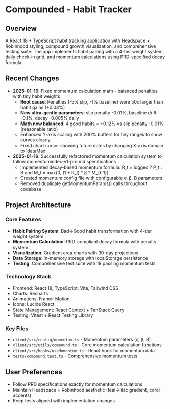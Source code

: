 # Compounded - Habit Tracker

## Overview
A React 18 + TypeScript habit tracking application with Headspace × Robinhood styling, compound growth visualization, and comprehensive testing suite. The app implements habit pairing with a 4-tier weight system, daily check-in grid, and momentum calculations using PRD-specified decay formula.

## Recent Changes
- **2025-01-16**: Fixed momentum calculation math - balanced penalties with tiny habit weights
  - **Root cause**: Penalties (-5% slip, -1% baseline) were 50x larger than habit gains (+0.03%)
  - **New ultra-gentle parameters**: slip penalty -0.01%, baseline drift -0.1%, decay -0.005% daily
  - **Math now balanced**: 4 good habits = +0.12% vs slip penalty -0.01% (reasonable ratio)
  - Enhanced Y-axis scaling with 200% buffers for tiny ranges to show curves clearly
  - Fixed chart cursor showing future dates by changing X-axis domain to 'dataMax'
- **2025-01-16**: Successfully refactored momentum calculation system to follow momentumindex-v1-prd.md specifications
  - Implemented decay-based momentum formula: R_t = logged ? P_t : B and M_t = max(0, (1 + R_t) * β * M_{t-1})
  - Created momentum config file with configurable σ, β, B parameters
  - Removed duplicate getMomentumParams() calls throughout codebase

## Project Architecture

### Core Features
- **Habit Pairing System**: Bad→Good habit transformation with 4-tier weight system
- **Momentum Calculation**: PRD-compliant decay formula with penalty system
- **Visualization**: Gradient area charts with 30-day projections
- **Data Storage**: In-memory storage with localStorage persistence
- **Testing**: Comprehensive test suite with 18 passing momentum tests

### Technology Stack
- Frontend: React 18, TypeScript, Vite, Tailwind CSS
- Charts: Recharts
- Animations: Framer Motion
- Icons: Lucide React
- State Management: React Context + TanStack Query
- Testing: Vitest + React Testing Library

### Key Files
- `client/src/config/momentum.ts` - Momentum parameters (σ, β, B)
- `client/src/utils/compound.ts` - Core momentum calculation functions
- `client/src/hooks/useMomentum.ts` - React hook for momentum data
- `tests/compound.test.ts` - Comprehensive momentum tests

## User Preferences
- Follow PRD specifications exactly for momentum calculations
- Maintain Headspace × Robinhood aesthetic (teal→lilac gradient, coral accents)
- Keep tests aligned with implementation changes